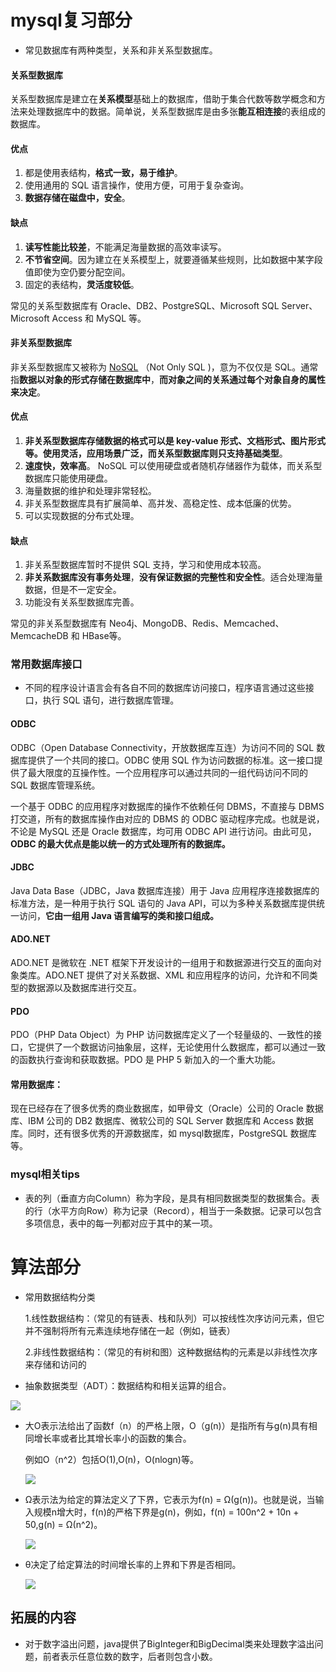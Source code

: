 # mysql复习部分

* 常见数据库有两种类型，关系和非关系型数据库。

#### 关系型数据库

关系型数据库是建立在**关系模型**基础上的数据库，借助于集合代数等数学概念和方法来处理数据库中的数据。简单说，关系型数据库是由多张**能互相连接**的表组成的数据库。

#### 优点

1. 都是使用表结构，**格式一致，易于维护**。
2. 使用通用的 SQL 语言操作，使用方便，可用于复杂查询。
3. **数据存储在磁盘中，安全**。

#### 缺点

1. **读写性能比较差**，不能满足海量数据的高效率读写。
2. **不节省空间**。因为建立在关系模型上，就要遵循某些规则，比如数据中某字段值即使为空仍要分配空间。
3. 固定的表结构，**灵活度较低**。


常见的关系型数据库有 Oracle、DB2、PostgreSQL、Microsoft SQL Server、Microsoft Access 和 MySQL 等。

#### 非关系型数据库

非关系型数据库又被称为 [NoSQL](http://c.biancheng.net/nosql/) （Not Only SQL )，意为不仅仅是 SQL。通常指**数据以对象的形式存储在数据库中**，**而对象之间的关系通过每个对象自身的属性来决定**。 

#### 优点

1. **非关系型数据库存储数据的格式可以是 key-value 形式、文档形式、图片形式等。使用灵活，应用场景广泛，而关系型数据库则只支持基础类型**。
2. **速度快，效率高**。 NoSQL 可以使用硬盘或者随机存储器作为载体，而关系型数据库只能使用硬盘。
3. 海量数据的维护和处理非常轻松。
4. 非关系型数据库具有扩展简单、高并发、高稳定性、成本低廉的优势。
5. 可以实现数据的分布式处理。

#### 缺点

1. 非关系型数据库暂时不提供 SQL 支持，学习和使用成本较高。
2. **非关系数据库没有事务处理**，**没有保证数据的完整性和安全性**。适合处理海量数据，但是不一定安全。
3. 功能没有关系型数据库完善。

常见的非关系型数据库有 Neo4j、MongoDB、Redis、Memcached、MemcacheDB 和 HBase等。





### 常用数据库接口

*  不同的程序设计语言会有各自不同的数据库访问接口，程序语言通过这些接口，执行 SQL 语句，进行数据库管理。 

#### ODBC

ODBC（Open Database Connectivity，开放数据库互连）为访问不同的 SQL 数据库提供了一个共同的接口。ODBC 使用 SQL 作为访问数据的标准。这一接口提供了最大限度的互操作性。一个应用程序可以通过共同的一组代码访问不同的 SQL 数据库管理系统。

 一个基于 ODBC 的应用程序对数据库的操作不依赖任何 DBMS，不直接与 DBMS 打交道，所有的数据库操作由对应的 DBMS 的 ODBC 驱动程序完成。也就是说，不论是 MySQL 还是 Oracle 数据库，均可用 ODBC API 进行访问。由此可见，**ODBC 的最大优点是能以统一的方式处理所有的数据库。** 

#### JDBC

Java Data Base（JDBC，Java 数据库连接）用于 Java 应用程序连接数据库的标准方法，是一种用于执行 SQL 语句的 Java API，可以为多种关系数据库提供统一访问，**它由一组用 Java 语言编写的类和接口组成。**

#### ADO.NET

ADO.NET 是微软在 .NET 框架下开发设计的一组用于和数据源进行交互的面向对象类库。ADO.NET 提供了对关系数据、XML 和应用程序的访问，允许和不同类型的数据源以及数据库进行交互。

#### PDO

PDO（PHP Data Object）为 PHP 访问数据库定义了一个轻量级的、一致性的接口，它提供了一个数据访问抽象层，这样，无论使用什么数据库，都可以通过一致的函数执行查询和获取数据。PDO 是 PHP 5 新加入的一个重大功能。



#### 常用数据库：

现在已经存在了很多优秀的商业数据库，如甲骨文（Oracle）公司的 Oracle 数据库、IBM 公司的 DB2 数据库、微软公司的 SQL Server 数据库和 Access 数据库。同时，还有很多优秀的开源数据库，如 mysql数据库，PostgreSQL 数据库等。 



### mysql相关tips

*  表的列（垂直方向Column）称为字段，是具有相同数据类型的数据集合。表的行（水平方向Row）称为记录（Record），相当于一条数据。记录可以包含多项信息，表中的每一列都对应于其中的某一项。 







# 算法部分

* 常用数据结构分类

  1.线性数据结构：（常见的有链表、栈和队列）可以按线性次序访问元素，但它并不强制将所有元素连续地存储在一起（例如，链表）

  2.非线性数据结构：（常见的有树和图）这种数据结构的元素是以非线性次序来存储和访问的

* 抽象数据类型（ADT）：数据结构和相关运算的组合。

![](C:\Users\Westlife\Desktop\summer\my-summer-plan\picture\算法\增长率.png)





* 大O表示法给出了函数f（n）的严格上限，O（g(n)）是指所有与g(n)具有相同增长率或者比其增长率小的函数的集合。

  例如O（n^2）包括O(1),O(n)，O(nlogn)等。

  ![](C:\Users\Westlife\Desktop\summer\my-summer-plan\picture\算法\O.png)

* Ω表示法为给定的算法定义了下界，它表示为f(n) = Ω(g(n))。也就是说，当输入规模n增大时，f(n)的严格下界是g(n)，例如，f(n) = 100n^2 + 10n + 50,g(n) = Ω(n^2)。

  ![](C:\Users\Westlife\Desktop\summer\my-summer-plan\picture\算法\Ω.png)

* θ决定了给定算法的时间增长率的上界和下界是否相同。

  ![](C:\Users\Westlife\Desktop\summer\my-summer-plan\picture\算法\θ.png)

## 拓展的内容

* 对于数字溢出问题，java提供了BigInteger和BigDecimal类来处理数字溢出问题，前者表示任意位数的数字，后者则包含小数。 

